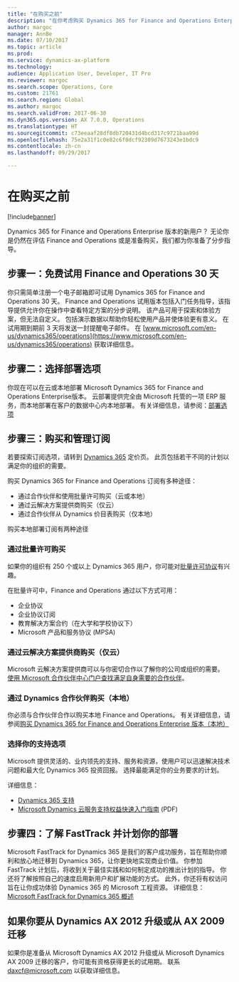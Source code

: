 ```yaml
---
title: "在购买之前"
description: "在你考虑购买 Dynamics 365 for Finance and Operations Enterprise 版本时使用的分步指导。"
author: margoc
manager: AnnBe
ms.date: 07/10/2017
ms.topic: article
ms.prod: 
ms.service: dynamics-ax-platform
ms.technology: 
audience: Application User, Developer, IT Pro
ms.reviewer: margoc
ms.search.scope: Operations, Core
ms.custom: 21761
ms.search.region: Global
ms.author: margoc
ms.search.validFrom: 2017-06-30
ms.dyn365.ops.version: AX 7.0.0, Operations
ms.translationtype: HT
ms.sourcegitcommit: c73eeaaf28df8db720431d4bcd317c9721baa99d
ms.openlocfilehash: 75e2a31f1c0e82c6f0dcf92309d7673243e1bdc9
ms.contentlocale: zh-cn
ms.lasthandoff: 09/29/2017

---
```


# <a name="before-you-buy"></a>在购买之前 

[!include[banner](../includes/banner.md)]

Dynamics 365 for Finance and Operations Enterprise 版本的新用户？ 无论你是仍然在评估 Finance and Operations 或是准备购买，我们都为你准备了分步指导。

## <a name="step-one--try-out-finance-and-operations-free-for-30-days"></a>步骤一：免费试用 Finance and Operations 30 天
你只需简单注册一个电子邮箱即可试用 Dynamics 365 for Finance and Operations 30 天。 Finance and Operations 试用版本包括入门任务指导，该指导提供允许你在操作中查看特定方案的分步说明。 该产品可用于探索和体验方案，但无法自定义。 包括演示数据以帮助你轻松使用产品并使体验更有意义。 在试用期到期前 3 天将发送一封提醒电子邮件。 在 [www.microsoft.com/en-us/dynamics365/operations](https://www.microsoft.com/en-us/dynamics365/operations) 获取详细信息。

## <a name="step-two-choose-a-deployment-option"></a>步骤二：选择部署选项
你现在可以在云或本地部署 Microsoft Dynamics 365 for Finance and Operations Enterprise版本。 云部署提供完全由 Microsoft 托管的一项 ERP 服务，而本地部署在客户的数据中心内本地部署。
有关详细信息，请参阅：[部署选项](../../dev-itpro/deployment/choose-deployment-type.md) 

## <a name="step-three-buy-and-manage-a-subscription"></a>步骤三：购买和管理订阅
若要探索订阅选项，请转到 [Dynamics 365](https://www.microsoft.com/en-us/dynamics365/pricing) 定价页。 此页包括若干不同的计划以满足你的组织的需要。

购买 Dynamics 365 for Finance and Operations 订阅有多种途径：
- 通过合作伙伴和使用批量许可购买（云或本地）
- 通过云解决方案提供商购买（仅云）
- 通过合作伙伴从 Dynamics 价目表购买（仅本地）

购买本地部署订阅有两种途径

### <a name="buy-through-volume-licensing"></a>通过批量许可购买
如果你的组织有 250 个或以上 Dynamics 365 用户，你可能对[批量许可协议](https://www.microsoft.com/en-us/licensing/how-to-buy/how-to-buy.aspx)有兴趣。 

在批量许可中，Finance and Operations 通过以下方式可用：
- 企业协议
- 企业协议订阅
- 教育解决方案合约（在大学和学校协议下）
- Microsoft 产品和服务协议 (MPSA)

### <a name="buy-through-a-cloud-solution-provider-cloud-only"></a>通过云解决方案提供商购买（仅云）
Microsoft 云解决方案提供商可以与你密切合作以了解你的公司或组织的需要。 [使用 Microsoft 合作伙伴中心门户查找满足自身需要的合作伙伴](https://partnercenter.microsoft.com/en-us/partner/home)。 

### <a name="buy-through-a-dynamics-partner-on-premises"></a>通过 Dynamics 合作伙伴购买（本地）
你必须与合作伙伴合作以购买本地 Finance and Operations。 有关详细信息，请参阅[购买 Dynamics 365 for Finance and Operations Enterprise 版本（本地）](purchase-on-premises.md)

### <a name="choose-your-support-option"></a>选择你的支持选项
Microsoft 提供灵活的、业内领先的支持、服务和资源，使用户可以迅速解决技术问题和最大化 Dynamics 365 投资回报。 选择最能满足你的业务要求的计划。 

详细信息： 
- [Dynamics 365 支持](https://www.microsoft.com/en-us/dynamics365/support)
- [Microsoft Dynamics 云服务支持权益快速入门指南](http://go.microsoft.com/fwlink/?LinkId=530335) (PDF)

## <a name="step-four-learn-about-fasttrack-and-plan-your-deployment"></a>步骤四：了解 FastTrack 并计划你的部署
Microsoft FastTrack for Dynamics 365 是我们的客户成功服务，旨在帮助你顺利和放心地迁移到 Dynamics 365，让你更快地实现商业价值。 你参加 FastTrack 计划后，将收到关于最佳实践和如何制定成功的推出计划的指导。 你还将了解按照自己的速度启用新用户和扩展功能的方式。 此外，你还将有权访问旨在让你成功体验 Dynamics 365 的 Microsoft 工程资源。 详细信息：[Microsoft FastTrack for Dynamics 365 概述](fasttrack-dynamics-365-overview.md) 

## <a name="if-you-are-upgrading-from-dynamics-ax-2012-or-migrating-from-ax-2009"></a>如果你要从 Dynamics AX 2012 升级或从 AX 2009 迁移
如果你是准备从 Microsoft Dynamics AX 2012 升级或从 Microsoft Dynamics AX 2009 迁移的客户，你可能有资格获得更长的试用期。 联系 <daxcf@microsoft.com> 以获取详细信息。 


